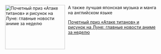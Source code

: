 <!--2025-05-24 11:45:42-->
<div class="yb">
  <div class="rss kino_kino"><a href="https://www.kino-teatr.ru/kino/news/y2025/5-24/37791/" title="Почетный приз «Атаке титанов» и рисунок на Луне: главные новости аниме за неделю"><img src="https://www.kino-teatr.ru/news/1/9/37791/poster.jpg" width="196" height="147" align="left" hspace="5" style="margin: 0px 10px 0px 5px" alt="Почетный приз «Атаке титанов» и рисунок на Луне: главные новости аниме за неделю"/></a>А также лучшая японская музыка и манга на английском языке <p class="titl"><a href="https://www.kino-teatr.ru/kino/news/y2025/5-24/37791/">Почетный приз «Атаке титанов» и рисунок на Луне: главные новости аниме за неделю</a></p></div>
</div>
